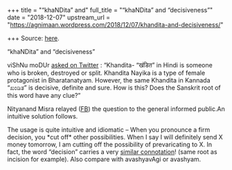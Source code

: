 +++
title = "“khaNDita” and"
full_title = "“khaNDita” and “decisiveness”"
date = "2018-12-07"
upstream_url = "https://agnimaan.wordpress.com/2018/12/07/khandita-and-decisiveness/"

+++
Source: [here](https://agnimaan.wordpress.com/2018/12/07/khandita-and-decisiveness/).

“khaNDita” and “decisiveness”

viShNu moDUr [asked on
Twitter](https://twitter.com/SoliloqVish/status/1070655391820865536) :
“Khandita- “खंडित” in Hindi is someone who is broken, destroyed or
split. Khandita Nayika is a type of female protagonist in Bharatanatyam.
However, the same Khandita in Kannada “ಖಂಡಿತ” is decisive, definite and
sure. How is this? Does the Sanskrit root of this word have any clue?”

Nityanand Misra relayed
([FB](https://www.facebook.com/nityanand.misra/posts/1995449190572150?comment_id=1996083707175365&notif_id=1544156329831141&notif_t=feedback_reaction_generic))
the question to the general informed public.An intuitive solution
follows.

The usage is quite intuitive and idiomatic – When you pronounce a firm
decision, you \*cut off\* other possibilities. When I say I will
definitely send X money tomorrow, I am cutting off the possibility of
prevaricating to X. In fact, the word “decision” carries a very [similar
connotation](https://think-legacy.com/2013/10/14/root-word-decision/?fbclid=IwAR17FEM0Clibz7_blbcmbEFPlKseqVHFCWFYl_P2k17xn-IK5aP020R5dL0)!
(same root as incision for example). Also compare with avashyavAgi or
avashyam.

